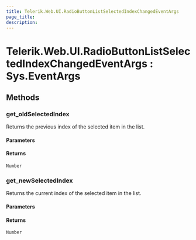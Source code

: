 ```yaml
---
title: Telerik.Web.UI.RadioButtonListSelectedIndexChangedEventArgs
page_title:
description:
---
```


# Telerik.Web.UI.RadioButtonListSelectedIndexChangedEventArgs : Sys.EventArgs 

## Methods

###  get_oldSelectedIndex

Returns the previous index of the selected item in the list.

#### Parameters

#### Returns

`Number` 

###  get_newSelectedIndex

Returns the current index of the selected item in the list.

#### Parameters

#### Returns

`Number` 
